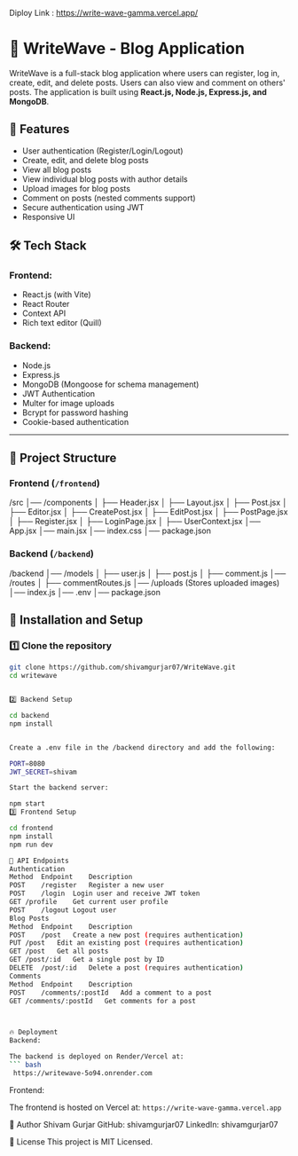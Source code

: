 Diploy Link : https://write-wave-gamma.vercel.app/

# 📝 WriteWave - Blog Application

WriteWave is a full-stack blog application where users can register, log in, create, edit, and delete posts. Users can also view and comment on others' posts. The application is built using **React.js, Node.js, Express.js, and MongoDB**.

## 🚀 Features

- User authentication (Register/Login/Logout)  
- Create, edit, and delete blog posts  
- View all blog posts  
- View individual blog posts with author details  
- Upload images for blog posts  
- Comment on posts (nested comments support)  
- Secure authentication using JWT  
- Responsive UI  

## 🛠️ Tech Stack

### Frontend:
- React.js (with Vite)
- React Router
- Context API
- Rich text editor (Quill)

### Backend:
- Node.js
- Express.js
- MongoDB (Mongoose for schema management)
- JWT Authentication
- Multer for image uploads
- Bcrypt for password hashing
- Cookie-based authentication

---

## 📂 Project Structure

### Frontend (`/frontend`)

/src   │── /components   │ ├── Header.jsx   │ ├── Layout.jsx   │ ├── Post.jsx   │ ├── Editor.jsx   │ ├── CreatePost.jsx   │ ├── EditPost.jsx   │ ├── PostPage.jsx   │ ├── Register.jsx   │ ├── LoginPage.jsx   │ ├── UserContext.jsx   │── App.jsx   │── main.jsx   │── index.css   │── package.json

### Backend (`/backend`)

/backend   │── /models   │ ├── user.js   │ ├── post.js   │ ├── comment.js   │── /routes   │ ├── commentRoutes.js   │── /uploads (Stores uploaded images)   │── index.js   │── .env   │── package.json  


## 🎯 Installation and Setup

### 1️⃣ Clone the repository
```bash
git clone https://github.com/shivamgurjar07/WriteWave.git
cd writewave


2️⃣ Backend Setup

cd backend
npm install


Create a .env file in the /backend directory and add the following:

PORT=8080
JWT_SECRET=shivam

Start the backend server:

npm start
3️⃣ Frontend Setup

cd frontend
npm install
npm run dev

🔗 API Endpoints
Authentication
Method	Endpoint	Description
POST	/register	Register a new user
POST	/login	Login user and receive JWT token
GET	/profile	Get current user profile
POST	/logout	Logout user
Blog Posts
Method	Endpoint	Description
POST	/post	Create a new post (requires authentication)
PUT	/post	Edit an existing post (requires authentication)
GET	/post	Get all posts
GET	/post/:id	Get a single post by ID
DELETE	/post/:id	Delete a post (requires authentication)
Comments
Method	Endpoint	Description
POST	/comments/:postId	Add a comment to a post
GET	/comments/:postId	Get comments for a post



🔥 Deployment
Backend:

The backend is deployed on Render/Vercel at:
``` bash
 https://writewave-5o94.onrender.com
```


Frontend:

The frontend is hosted on Vercel at:
```https://write-wave-gamma.vercel.app```


👤 Author
Shivam Gurjar
GitHub: shivamgurjar07
LinkedIn:  shivamgurjar07

📜 License
This project is MIT Licensed.
